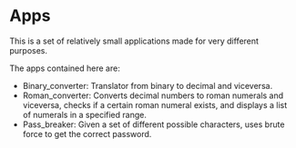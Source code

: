 # Apps

This is a set of relatively small applications made for very different purposes.

The apps contained here are:

- Binary_converter: Translator from binary to decimal and viceversa.
- Roman_converter: Converts decimal numbers to roman numerals and viceversa, checks if a certain roman numeral exists, and displays a list of numerals in a specified range. 
- Pass_breaker: Given a set of different possible characters, uses brute force to get the correct password.

